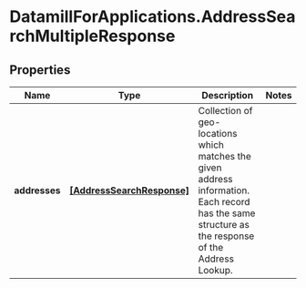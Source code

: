 # DatamillForApplications.AddressSearchMultipleResponse

## Properties
Name | Type | Description | Notes
------------ | ------------- | ------------- | -------------
**addresses** | [**[AddressSearchResponse]**](AddressSearchResponse.md) | Collection of geo-locations which matches the given address information. Each record has the same structure as the response of the Address Lookup. | 


